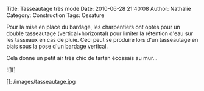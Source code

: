 Title: Tasseautage très mode
Date: 2010-06-28 21:40:08
Author: Nathalie
Category: Construction
Tags: Ossature

Pour la mise en place du bardage, les charpentiers ont optés pour un
double tasseautage (vertical+horizontal) pour limiter la rétention d'eau
sur les tasseaux en cas de pluie. Ceci peut se produire lors d'un
tasseautage en biais sous la pose d'un bardage vertical.

Cela donne un petit air très chic de tartan écossais au mur...

![][]

  []: /images/tasseautage.jpg
